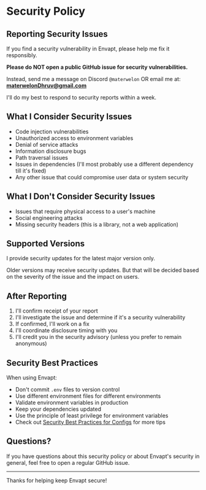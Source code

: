 # Security Policy

## Reporting Security Issues

If you find a security vulnerability in Envapt, please help me fix it responsibly.

**Please do NOT open a public GitHub issue for security vulnerabilities.**

Instead, send me a message on Discord `@materwelon` OR email me at: **materwelonDhruv@gmail.com**

I'll do my best to respond to security reports within a week.

## What I Consider Security Issues

- Code injection vulnerabilities
- Unauthorized access to environment variables
- Denial of service attacks
- Information disclosure bugs
- Path traversal issues
- Issues in dependencies (I'll most probably use a different dependency till it's fixed)
- Any other issue that could compromise user data or system security

## What I Don't Consider Security Issues

- Issues that require physical access to a user's machine
- Social engineering attacks
- Missing security headers (this is a library, not a web application)

## Supported Versions

I provide security updates for the latest major version only.

Older versions may receive security updates. But that will be decided based on the severity of the issue and the impact on users.

## After Reporting

1. I'll confirm receipt of your report
2. I'll investigate the issue and determine if it's a security vulnerability
3. If confirmed, I'll work on a fix
4. I'll coordinate disclosure timing with you
5. I'll credit you in the security advisory (unless you prefer to remain anonymous)

## Security Best Practices

When using Envapt:

- Don't commit `.env` files to version control
- Use different environment files for different environments
- Validate environment variables in production
- Keep your dependencies updated
- Use the principle of least privilege for environment variables
- Check out [Security Best Practices for Configs](https://12factor.net/config) for more tips

## Questions?

If you have questions about this security policy or about Envapt's security in general, feel free to open a regular GitHub issue.

---

Thanks for helping keep Envapt secure!
